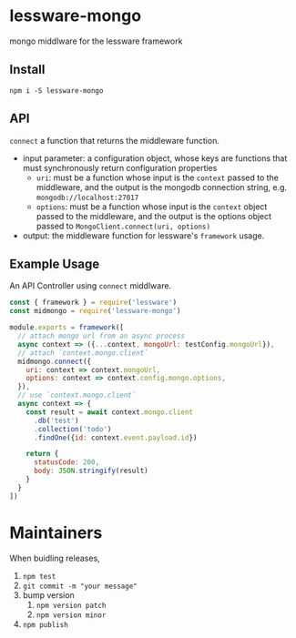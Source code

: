 # lessware-mongo
mongo middlware for the lessware framework

## Install
`npm i -S lessware-mongo`

## API
`connect` a function that returns the middleware function.
- input parameter: a configuration object, whose keys are functions that must synchronously return configuration properties
  - `uri`: must be a function whose input is the `context` passed to the middleware, and the output is the mongodb connection string, e.g. `mongodb://localhost:27017`
  - `options`: must be a function whose input is the `context` object passed to the middleware, and the output is the options object passed to `MongoClient.connect(uri, options)`
- output: the middleware function for lessware's `framework` usage.

## Example Usage
An API Controller using `connect` middlware.

```javascript
const { framework } = require('lessware')
const midmongo = require('lessware-mongo')

module.exports = framework([
  // attach mongo url from an async process
  async context => ({...context, mongoUrl: testConfig.mongoUrl}),
  // attach `context.mongo.client`
  midmongo.connect({
    uri: context => context.mongoUrl,
    options: context => context.config.mongo.options,
  }),
  // use `context.mongo.client`
  async context => {
    const result = await context.mongo.client
      .db('test')
      .collection('todo')
      .findOne({id: context.event.payload.id})

    return {
      statusCode: 200,
      body: JSON.stringify(result)
    }
  }
])
```

# Maintainers

When buidling releases,
1. `npm test`
2. `git commit -m "your message"`
3. bump version 
   1. `npm version patch`
   2. `npm version minor`
4. `npm publish`
